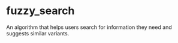 # fuzzy_search
An algorithm that helps users search for information they need and suggests similar variants.
